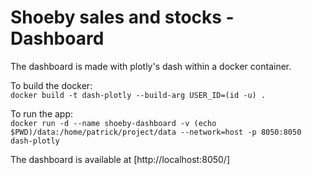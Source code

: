 # Shoeby sales and stocks - Dashboard

The dashboard is made with plotly's dash within a docker container.

To build the docker: <br>
`docker build -t dash-plotly --build-arg USER_ID=(id -u) .`

To run the app: <br>
`docker run -d --name shoeby-dashboard -v (echo $PWD)/data:/home/patrick/project/data --network=host -p 8050:8050 dash-plotly`

The dashboard is available at [http://localhost:8050/]

